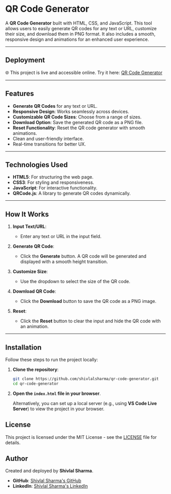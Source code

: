 # **QR Code Generator**

A **QR Code Generator** built with HTML, CSS, and JavaScript. This tool allows users to easily generate QR codes for any text or URL, customize their size, and download them in PNG format. It also includes a smooth, responsive design and animations for an enhanced user experience.

---

## Deployment

🌐 This project is live and accessible online. Try it here: [QR Code Generator](https://qr-code-generator03.netlify.app/)

---

## **Features**

- **Generate QR Codes** for any text or URL.
- **Responsive Design**: Works seamlessly across devices.
- **Customizable QR Code Sizes**: Choose from a range of sizes.
- **Download Option**: Save the generated QR code as a PNG file.
- **Reset Functionality**: Reset the QR code generator with smooth animations.
- Clean and user-friendly interface.
- Real-time transitions for better UX.

---

## **Technologies Used**

- **HTML5**: For structuring the web page.
- **CSS3**: For styling and responsiveness.
- **JavaScript**: For interactive functionality.
- **QRCode.js**: A library to generate QR codes dynamically.

---

## **How It Works**

1. **Input Text/URL**:
   - Enter any text or URL in the input field.
   
2. **Generate QR Code**:
   - Click the **Generate** button. A QR code will be generated and displayed with a smooth height transition.
   
3. **Customize Size**:
   - Use the dropdown to select the size of the QR code.

4. **Download QR Code**:
   - Click the **Download** button to save the QR code as a PNG image.

5. **Reset**:
   - Click the **Reset** button to clear the input and hide the QR code with an animation.

---

## **Installation**

Follow these steps to run the project locally:

1. **Clone the repository**:
    ```bash
    git clone https://github.com/shivlalsharma/qr-code-generator.git
    cd qr-code-generator
    ```

2. **Open the `index.html` file in your browser**.

   Alternatively, you can set up a local server (e.g., using **VS Code Live Server**) to view the project in your browser.

## License

This project is licensed under the MIT License - see the [LICENSE](LICENSE) file for details.

## Author

Created and deployed by **Shivlal Sharma**.  
- **GitHub**: [Shivlal Sharma's GitHub](https://github.com/shivlalsharma)
- **LinkedIn**: [Shivlal Sharma's LinkedIn](https://www.linkedin.com/in/shivlal-sharma-56ba5a284/)